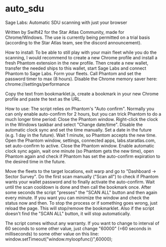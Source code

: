 # auto_sdu
Sage Labs: Automatic SDU scanning with just your browser

Written by Swift42 for the Star Atlas Community, made for Chrome/Windows.
The use is currently being permitted on a trial basis (according to the Star Atlas team, see the discord announcement).

How to install:
To be able to still play with your main fleet while you do the scanning, I would recommend to create  a new Chrome profile and install a fresh Phantom extension in the new profile.
Then create a new wallet, transfer the needed ships to this wallet, start Sage Labs and connect Phantom to Sage Labs. Form your fleets.
Call Phantom and set the password timer to max (8 hours).
Disable the Chrome memory saver here: chrome://settings/performance

Copy the text from bookmarklet.js, create a bookmark in your new Chrome profile and paste the text as the URL.

How to use:
The script relies on Phantom's "Auto confirm". Normally you can only enable auto-confirm for 2 hours, but you can trick Phantom to do a much longer time period: Close the Phantom window. Right-click the clock in the Windows taskbar and select "Change date/time". Disable the automatic clock sync and set the time manually. Set a date in the future (e.g. 1 day in the future). Wait 1 minute, so Phantom accepts the new time. Open the Phantom window, settings, connected apps, labs.staratlas.com, set auto-confirm to active. Close the Phantom window.
Enable automatic clock sync again, wait one minute (so Phantom gets the new time), open Phantom again and check if Phantom has set the auto-confirm expiration to the desired time in the future.

Move the fleets to the target locations, exit warp and go to "Dashboard -> Sector Survey".
Do the first scan manually ("Scan all") to check if Phantom wants your wallet password and to finally activate the auto-confirm.
Wait until the scan cooldown is done and then call the bookmark once.
After some seconds the script "presses" the "SCAN ALL" button and then again every minute.
If you want you can minimize the window and check the status now and then.
To stop the process or if something goes wrong, just reload the page. This will stop/remove the bookmarklet.
Also if the script doesn't find the "SCAN ALL" button, it will stop automatically.

The script comes without any warranty.
If you want to change to interval of 60 seconds to some other value, just change "60000" (=60 seconds in milliseconds) to some other value on this line:
window.setTimeout("window.myloopfunc()",60000);
